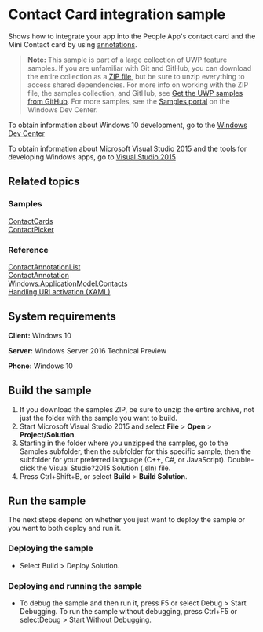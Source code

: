 <!---
  category: ContactsAndCalendar
  samplefwlink: http://go.microsoft.com/fwlink/?LinkID=703783
-->

# Contact Card integration sample

Shows how to integrate your app into the People App's contact card and the Mini Contact card by using 
[annotations](https://msdn.microsoft.com/library/windows/apps/windows.applicationmodel.contacts.contactannotationlist.aspx).

> **Note:** This sample is part of a large collection of UWP feature samples. 
> If you are unfamiliar with Git and GitHub, you can download the entire collection as a 
> [ZIP file](https://github.com/Microsoft/Windows-universal-samples/archive/master.zip), but be 
> sure to unzip everything to access shared dependencies. For more info on working with the ZIP file, 
> the samples collection, and GitHub, see [Get the UWP samples from GitHub](https://aka.ms/ovu2uq). 
> For more samples, see the [Samples portal](https://aka.ms/winsamples) on the Windows Dev Center. 

To obtain information about Windows 10 development, go to the [Windows Dev Center](http://go.microsoft.com/fwlink/?LinkID=532421)

To obtain information about Microsoft Visual Studio 2015 and the tools for developing Windows apps, go to [Visual Studio 2015](http://go.microsoft.com/fwlink/?LinkID=532422)

## Related topics

### Samples

[ContactCards](../ContactCards)  
[ContactPicker](../ContactPicker)  

### Reference

[ContactAnnotationList](https://msdn.microsoft.com/library/windows/apps/windows.applicationmodel.contacts.contactannotationlist.aspx)  
[ContactAnnotation](https://msdn.microsoft.com/library/windows/apps/windows.applicationmodel.contacts.contactannotation.aspx)  
[Windows.ApplicationModel.Contacts](http://msdn.microsoft.com/library/windows/apps/br225002)  
[Handling URI activation (XAML)](https://technet.microsoft.com/windowsserver/hh779670)  

## System requirements

**Client:** Windows 10 

**Server:** Windows Server 2016 Technical Preview

**Phone:** Windows 10 

## Build the sample

1. If you download the samples ZIP, be sure to unzip the entire archive, not just the folder with the sample you want to build. 
2. Start Microsoft Visual Studio 2015 and select **File** \> **Open** \> **Project/Solution**.
3. Starting in the folder where you unzipped the samples, go to the Samples subfolder, then the subfolder for this specific sample, then the subfolder for your preferred language (C++, C#, or JavaScript). Double-click the Visual Studio?2015 Solution (.sln) file.
4. Press Ctrl+Shift+B, or select **Build** \> **Build Solution**.

## Run the sample

The next steps depend on whether you just want to deploy the sample or you want to both deploy and run it.

### Deploying the sample

- Select Build > Deploy Solution. 

### Deploying and running the sample

- To debug the sample and then run it, press F5 or select Debug >  Start Debugging. To run the sample without debugging, press Ctrl+F5 or selectDebug > Start Without Debugging.

